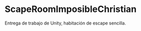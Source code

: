 ScapeRoomImposibleChristian
===========================

Entrega de trabajo de Unity, habitación de escape sencilla.

